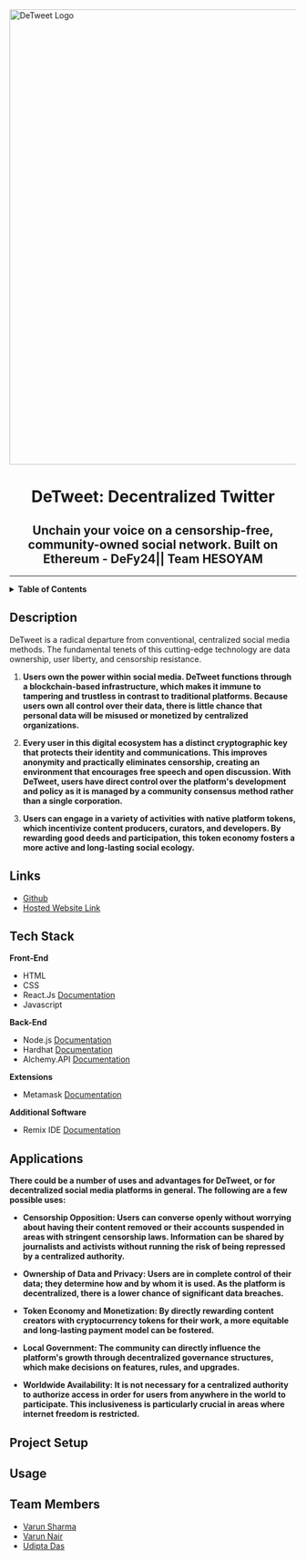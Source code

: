 <img src="https://assets.devfolio.co/hackathons/ede004c56bdb460bbebbb31d02fa876a/assets/logo/802.png" alt="DeTweet Logo" width="800">

<h1 align="center">DeTweet: Decentralized Twitter</h1>

<h2 align="center">Unchain your voice on a censorship-free, community-owned social network. Built on Ethereum - DeFy24|| Team HESOYAM</h2>

------------

<details>
  <summary><strong>Table of Contents</strong></summary>

  - [Description](#description)
  - [Links](#links)
  - [Tech Stack](#tech-stack)
  - [Applications](#applications)
  - [Project Setup](#project-setup)
  - [Usage](#usage)
  - [Team Members](#team-members)
</details>

## Description

DeTweet is a radical departure from conventional, centralized social media methods. The fundamental tenets of this cutting-edge technology are data ownership, user liberty, and censorship resistance.

1. **Users own the power within social media. DeTweet functions through a blockchain-based infrastructure, which makes it immune to tampering and trustless in contrast to traditional platforms. Because users own all control over their data, there is little chance that personal data will be misused or monetized by centralized organizations.**

2. **Every user in this digital ecosystem has a distinct cryptographic key that protects their identity and communications. This improves anonymity and practically eliminates censorship, creating an environment that encourages free speech and open discussion. With DeTweet, users have direct control over the platform's development and policy as it is managed by a community consensus method rather than a single corporation.**

3. **Users can engage in a variety of activities with native platform tokens, which incentivize content producers, curators, and developers. By rewarding good deeds and participation, this token economy fosters a more active and long-lasting social ecology.**

## Links
- [Github](https://github.com/Varunhrdcr/DeTweet)
- [Hosted Website Link](#)

## Tech Stack
**Front-End**
- HTML 
- CSS
- React.Js <a href="https://reactjs.org/docs/getting-started.html"> Documentation </a>
- Javascript

**Back-End**
- Node.js <a href="https://nodejs.org/en/docs/">Documentation </a>
- Hardhat <a href="https://hardhat.org/getting-started/">Documentation </a>
- Alchemy.API <a href="https://docs.alchemyapi.io/">Documentation </a>

**Extensions**
- Metamask <a href="https://docs.metamask.io/"> Documentation </a>

**Additional Software**
- Remix IDE <a href="https://remix-ide.readthedocs.io/"> Documentation </a>

## Applications
**There could be a number of uses and advantages for DeTweet, or for decentralized social media platforms in general. The following are a few possible uses:**

- **Censorship Opposition: Users can converse openly without worrying about having their content removed or their accounts suspended in areas with stringent censorship laws. Information can be shared by journalists and activists without running the risk of being repressed by a centralized authority.**

- **Ownership of Data and Privacy: Users are in complete control of their data; they determine how and by whom it is used. As the platform is decentralized, there is a lower chance of significant data breaches.** 

- **Token Economy and Monetization: By directly rewarding content creators with cryptocurrency tokens for their work, a more equitable and long-lasting payment model can be fostered.**

- **Local Government: The community can directly influence the platform's growth through decentralized governance structures, which make decisions on features, rules, and upgrades.**

- **Worldwide Availability: It is not necessary for a centralized authority to authorize access in order for users from anywhere in the world to participate. This inclusiveness is particularly crucial in areas where internet freedom is restricted.**

## Project Setup

## Usage

## Team Members
- [Varun Sharma](https://github.com/Varunhrdcr)
- [Varun Nair](https://github.com/NairVarun1)
- [Udipta Das](https://github.com/Udiptadas)

